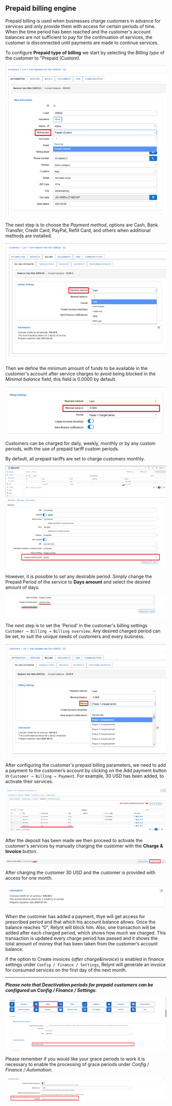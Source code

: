 ## Prepaid billing engine

Prepaid billing is used when businesses charge customers in advance for services and only provide them with access for certain periods of time. When the time period has been reached and the customer's account balances are not sufficient to pay for the continuation of services, the customer is disconnected until payments are made to continue services.

To configure **Prepaid type of billing** we start by selecting the _Billing type_ of the customer to "Prepaid (Custom).

![Type of billing](type_of_billing_prepaid.png)


The next step is to choose the *Payment method*,  options are Cash, Bank Transfer, Credit Card, PayPal, Refill Card, and others when additional methods are installed.

![Payment method](payment_method_2.png)


Then we define the minimum amount of funds to be available in the customer's account after service charges to avoid being blocked in the *Minimal balance* field, this field is 0.0000 by default.

![Minimal balance](minimal_balance_prepaid.png)

Customers can be charged for daily, weekly, monthly or by any custom periods, with the use of prepaid tariff custom periods.

By default, all prepaid tariffs are set to charge customers monthly.

![Prepaid(custom)](custom_prepaid_1.png)
![Prepaid(custom)](custom_prepaid_2.png)

However, it is possible to set any desirable period. Simply change the Prepaid Period of the service to **Days amount** and select the desired amount of days.

![Prepaid(custom)](custom_prepaid_3.png)

The next step is to set the 'Period' in the customer's billing settings `Customer → Billing → Billing overview`.  Any desired charged period can be set, to suit the unique needs of customers and every business.

![Prepaid(custom)](prepaid_period.png)

After configuring the customer's prepaid billing parameters, we need to add a payment to the customer’s account by clicking on the Add payment button in `Customer → Billing → Payment`. For example, 30 USD has been added, to activate their services.

![Payment](payment.png)

After the deposit has been made we then proceed to activate the customer's services by manually charging the customer with the **Charge & Invoice** button.

![Deposit](deposit_charge.png)

After charging the customer 30 USD and the customer is provided with access for one month.

![Deposit](information_prepaid.png)

When the customer has added a payment, thye will get access for prescribed period and that which his account balance allows. Once the balance reaches “0”, Relynt will block him. Also, one transaction will be added after each charged period, which shows how much we charged. This transaction is updated every charge period has passed and it shows the total amount of money that has been taken from the customer’s account balance.

If the option to Create invoices (*after charge&invoice*) is enabled in finance settings under `Config / Finance / Settings`, Relynt will generate an invoice for consumed services on the first day of the next month.

---



***Please note that Deactivation periods for prepaid customers can be configured un Config / Finance / Settings***:

![Settings](settings.png)
![Settings](settings1.png)

Please remember if you would like your grace periods to work it is necessary to enable the processing of grace periods under *Config / Finance / Automation*:

![Automation](automation.png)

